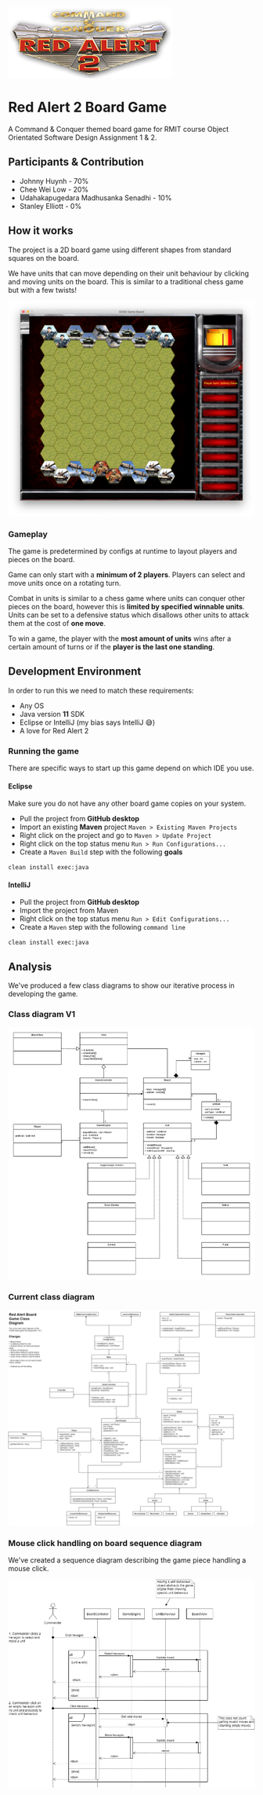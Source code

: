 ![Logo](./.repository/logo.png)

# Red Alert 2 Board Game

A Command & Conquer themed board game for RMIT course Object Orientated Software Design Assignment 1 & 2.

## Participants & Contribution

- Johnny Huynh - 70%
- Chee Wei Low - 20%
- Udahakapugedara Madhusanka Senadhi - 10%
- Stanley Elliott - 0%

## How it works

The project is a 2D board game using different shapes from standard squares on the board.

We have units that can move depending on their unit behaviour by clicking and moving units on the board. This is similar to a traditional chess game but with a few twists!

![Game view](./.repository/game_view.png)

### Gameplay

The game is predetermined by configs at runtime to layout players and pieces on the board.

Game can only start with a **minimum of 2 players**. Players can select and move units once on a rotating turn.

Combat in units is similar to a chess game where units can conquer other pieces on the board, however this is **limited by specified winnable units**. Units can be set to a defensive status which disallows other units to attack them at the cost of **one move**. 

To win a game, the player with the **most amount of units** wins after a certain amount of turns or if the **player is the last one standing**.

## Development Environment

In order to run this we need to match these requirements:

- Any OS
- Java version **11** SDK
- Eclipse or IntelliJ (my bias says IntelliJ 😅)
- A love for Red Alert 2

### Running the game

There are specific ways to start up this game depend on which IDE you use.

#### Eclipse

Make sure you do not have any other board game copies on your system.

- Pull the project from **GitHub desktop**
- Import an existing **Maven** project `Maven > Existing Maven Projects`
- Right click on the project and go to `Maven > Update Project`
- Right click on the top status menu `Run > Run Configurations...`
- Create a `Maven Build` step with the following **goals**

```$xslt
clean install exec:java
``` 

#### IntelliJ

- Pull the project from **GitHub desktop**
- Import the project from Maven
- Right click on the top status menu `Run > Edit Configurations...`
- Create a `Maven` step with the following `command line`

```$xslt
clean install exec:java
``` 

## Analysis

We've produced a few class diagrams to show our iterative process in developing the game.

### Class diagram V1

![Class diagram V1](./diagrams/ClassDiagrams-V1.png)

### Current class diagram

![Class diagram V10](./diagrams/ClassDiagrams-V10.png)

### Mouse click handling on board sequence diagram

We've created a sequence diagram describing the game piece handling a mouse click.

![Sequence diagram](./diagrams/SequenceDiagrams.png)

